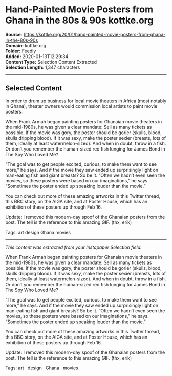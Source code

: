 # Hand-Painted Movie Posters from Ghana in the 80s & 90s kottke.org

**Source:** https://kottke.org/20/01/hand-painted-movie-posters-from-ghana-in-the-80s-90s  
**Domain:** kottke.org  
**Folder:** Feedly  
**Added:** 2020-01-13T12:29:34  
**Content Type:** Selection Content Extracted  
**Selection Length:** 1,347 characters  


---

## Selected Content

In order to drum up business for local movie theaters in Africa (most notably in Ghana), theater owners would commission local artists to paint movie posters.

When Frank Armah began painting posters for Ghanaian movie theaters in the mid-1980s, he was given a clear mandate: Sell as many tickets as possible. If the movie was gory, the poster should be gorier (skulls, blood, skulls dripping blood). If it was sexy, make the poster sexier (breasts, lots of them, ideally at least watermelon-sized). And when in doubt, throw in a fish. Or don’t you remember the human-sized red fish lunging for James Bond in The Spy Who Loved Me?

“The goal was to get people excited, curious, to make them want to see more,” he says. And if the movie they saw ended up surprisingly light on man-eating fish and giant breasts? So be it. “Often we hadn’t even seen the movies, so these posters were based on our imaginations,” he says. “Sometimes the poster ended up speaking louder than the movie.”

You can check out more of these amazing artworks in this Twitter thread, this BBC story, on the AIGA site, and at Poster House, which has an exhibition of these posters up through Feb 16.

Update: I removed this modern-day spoof of the Ghanaian posters from the post. The tell is the reference to this amazing GIF. (thx, erik)

Tags: art design Ghana movies

---

*This content was extracted from your Instapaper Selection field.*

When Frank Armah began painting posters for Ghanaian movie theaters in the mid-1980s, he was given a clear mandate: Sell as many tickets as possible. If the movie was gory, the poster should be gorier (skulls, blood, skulls dripping blood). If it was sexy, make the poster sexier (breasts, lots of them, ideally at least watermelon-sized). And when in doubt, throw in a fish. Or don’t you remember the human-sized red fish lunging for James Bond in The Spy Who Loved Me?

“The goal was to get people excited, curious, to make them want to see more,” he says. And if the movie they saw ended up surprisingly light on man-eating fish and giant breasts? So be it. “Often we hadn’t even seen the movies, so these posters were based on our imaginations,” he says. “Sometimes the poster ended up speaking louder than the movie.”

You can check out more of these amazing artworks in this Twitter thread, this BBC story, on the AIGA site, and at Poster House, which has an exhibition of these posters up through Feb 16.

Update: I removed this modern-day spoof of the Ghanaian posters from the post. The tell is the reference to this amazing GIF. (thx, erik)

Tags: art   design   Ghana   movies
